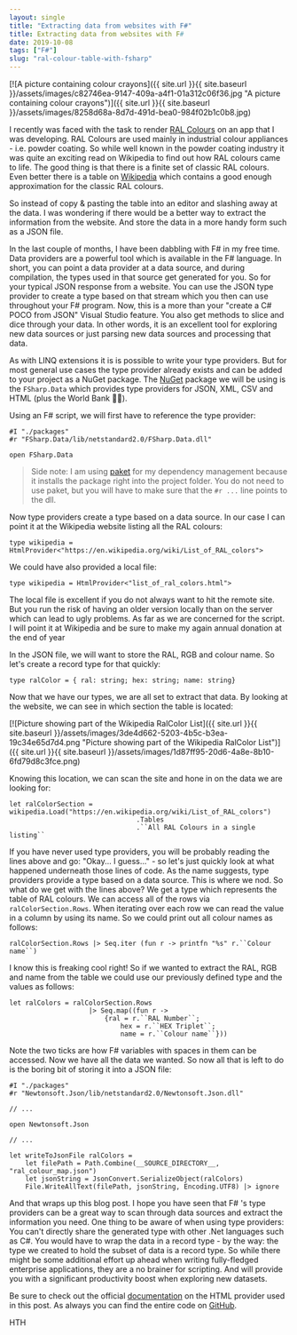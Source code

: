 ```yaml
---
layout: single
title: "Extracting data from websites with F#"
title: Extracting data from websites with F#
date: 2019-10-08
tags: ["F#"]
slug: "ral-colour-table-with-fsharp"
---
```


[![A picture containing colour crayons]({{ site.url }}{{ site.baseurl }}/assets/images/c82746ea-9147-409a-a4f1-01a312c06f36.jpg "A picture containing colour crayons")]({{ site.url }}{{ site.baseurl }}/assets/images/8258d68a-8d7d-491d-bea0-984f02b1c0b8.jpg)

I recently was faced with the task to render [RAL Colours](https://en.wikipedia.org/wiki/RAL_colour_standard) on an app that I was developing. RAL Colours are used mainly in industrial colour appliances - i.e. powder coating. So while well known in the powder coating industry it was quite an exciting read on Wikipedia to find out how RAL colours came to life. The good thing is that there is a finite set of classic RAL colours. Even better there is a table on [Wikipedia](https://en.wikipedia.org/wiki/List_of_RAL_colors) which contains a good enough approximation for the classic RAL colours.

So instead of copy & pasting the table into an editor and slashing away at the data. I was wondering if there would be a better way to extract the information from the website. And store the data in a more handy form such as a JSON file.

In the last couple of months, I have been dabbling with F# in my free time. Data providers are a powerful tool which is available in the F# language. In short, you can point a data provider at a data source, and during compilation, the types used in that source get generated for you. So for your typical JSON response from a website. You can use the JSON type provider to create a type based on that stream which you then can use throughout your F# program. Now, this is a more than your "create a C# POCO from JSON" Visual Studio feature. You also get methods to slice and dice through your data. In other words, it is an excellent tool for exploring new data sources or just parsing new data sources and processing that data.

As with LINQ extensions it is is possible to write your type providers. But for most general use cases the type provider already exists and can be added to your project as a NuGet package. The [NuGet](https://www.nuget.org/packages/FSharp.Data/) package we will be using is the `FSharp.Data` which provides type providers for JSON, XML, CSV and HTML (plus the World Bank ‍🤷‍♂️).

Using an F# script, we will first have to reference the type provider:


    #I "./packages"
    #r "FSharp.Data/lib/netstandard2.0/FSharp.Data.dll"
    
    open FSharp.Data





> Side note: I am using [paket](https://fsprojects.github.io/Paket/index.html) for my dependency management because it installs the package right into the project folder. You do not need to use paket, but you will have to make sure that the `#r ...` line points to the dll.


Now type providers create a type based on a data source. In our case I can point it at the Wikipedia website listing all the RAL colours:


    type wikipedia = HtmlProvider<"https://en.wikipedia.org/wiki/List_of_RAL_colors">


We could have also provided a local file:


    type wikipedia = HtmlProvider<"list_of_ral_colors.html">


The local file is excellent if you do not always want to hit the remote site. But you run the risk of having an older version locally than on the server which can lead to ugly problems. As far as we are concerned for the script. I will point it at Wikipedia and be sure to make my again annual donation at the end of year

In the JSON file, we will want to store the RAL, RGB and colour name. So let's create a record type for that quickly:


    type ralColor = { ral: string; hex: string; name: string}


Now that we have our types, we are all set to extract that data. By looking at the website, we can see in which section the table is located:

[![Picture showing part of the Wikipedia RalColor List]({{ site.url }}{{ site.baseurl }}/assets/images/3de4d662-5203-4b5c-b3ea-19c34e65d7d4.png "Picture showing part of the Wikipedia RalColor List")]({{ site.url }}{{ site.baseurl }}/assets/images/1d87ff95-20d6-4a8e-8b10-6fd79d8c3fce.png)

Knowing this location, we can scan the site and hone in on the data we are looking for:


    let ralColorSection = wikipedia.Load("https://en.wikipedia.org/wiki/List_of_RAL_colors")
                                    .Tables
                                    .``All RAL Colours in a single listing``


If you have never used type providers, you will be probably reading the lines above and go: "Okay... I guess..." - so let's just quickly look at what happened underneath those lines of code. As the name suggests, type providers provide a type based on a data source. This is where we nod. So what do we get with the lines above? We get a type which represents the table of RAL colours. We can access all of the rows via `ralColorSection.Rows`. When iterating over each row we can read the value in a column by using its name. So we could print out all colour names as follows:


    ralColorSection.Rows |> Seq.iter (fun r -> printfn "%s" r.``Colour name``)


I know this is freaking cool right! So if we wanted to extract the RAL, RGB and name from the table we could use our previously defined type and the values as follows:


    let ralColors = ralColorSection.Rows
                        |> Seq.map((fun r -> 
                            {ral = r.``RAL Number``; 
                                hex = r.``HEX Triplet``; 
                                name = r.``Colour name``}))


Note the two ticks are how F# variables with spaces in them can be accessed. Now we have all the data we wanted. So now all that is left to do is the boring bit of storing it into a JSON file:


    #I "./packages"
    #r "Newtonsoft.Json/lib/netstandard2.0/Newtonsoft.Json.dll"
    
    // ...
    
    open Newtonsoft.Json
    
    // ...
    
    let writeToJsonFile ralColors =
        let filePath = Path.Combine(__SOURCE_DIRECTORY__, "ral_colour_map.json")
        let jsonString = JsonConvert.SerializeObject(ralColors)
        File.WriteAllText(filePath, jsonString, Encoding.UTF8) |> ignore


And that wraps up this blog post. I hope you have seen that F# 's type providers can be a great way to scan through data sources and extract the information you need. One thing to be aware of when using type providers: You can't directly share the generated type with other .Net languages such as C#. You would have to wrap the data in a record type - by the way: the type we created to hold the subset of data is a record type. So while there might be some additional effort up ahead when writing fully-fledged enterprise applications, they are a no brainer for scripting. And will provide you with a significant productivity boost when exploring new datasets.

Be sure to check out the official [documentation](https://fsharp.github.io/FSharp.Data/library/HtmlProvider.html) on the HTML provider used in this post. As always you can find the entire code on [GitHub](https://github.com/mallibone/RalColorTable).

HTH
